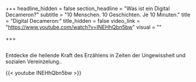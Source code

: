 +++
headline_hidden = false
section_headline = "Was ist ein Digital Decameron?"
subtitle = "10 Menschen. 10 Geschichten. Je 10 Minuten."
title = "Digital Decameron:"
title_hidden = false
video_link = "https://www.youtube.com/watch?v=INEHhQbn5bw"
visual = ""

+++
## 

Entdecke die heilende Kraft des Erzählens in Zeiten der Ungewissheit und sozialen Vereinzelung..

{{< youtube INEHhQbn5bw >}}